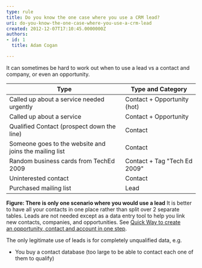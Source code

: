 ```yaml
---
type: rule
title: Do you know the one case where you use a CRM lead?
uri: do-you-know-the-one-case-where-you-use-a-crm-lead
created: 2012-12-07T17:10:45.0000000Z
authors:
- id: 1
  title: Adam Cogan

---
```


 
​It can sometimes be hard to work out when to use a lead vs a contact and company, ​or even an opportunity.
 

|               Type<br>             |               Type and Category<br>             |
| --- | --- |
|               Called up about a service needed urgently<br>             |               Contact + Opportunity (hot)<br>             |
|               Called up about a service<br>             |               Contact + Opportunity<br>             |
|               Qualified Contact (prospect down the line)<br>             |               Contact<br>             |
|               Someone goes to the website and joins the mailing list<br>             |               Contact<br>             |
|               Random business cards from TechEd 2009<br>             |               Contact + Tag "Tech Ed 2009"<br>             |
|               Uninterested contact<br>             |               Contact<br>             |
|               Purchased mailing list<br>             |               Lead<br>             |

**Figure: There is only one scenario where you would use a lead**
It is better to have all your contacts in one place rather than split over 2 separate           tables. Leads are not needed except as a d​ata entry tool to help you link new contacts,           companies, and opportunities. See [Quick Way to create an opportunity, contact and account in one step](/Communication/RulesToBetterCRMForUsers/Pages/Leads-can-be-converted-to-Opportunities-Contacts-and-Accounts.aspx).

The only legitimate use of leads is for completely unqualified data, e.g.

- You buy a contact database (too large to be able to contact each one of them to qualify)


